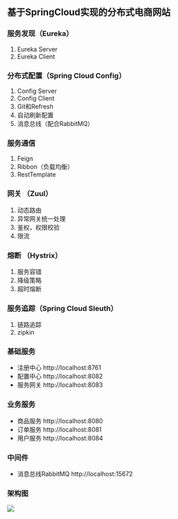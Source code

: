 ## 基于SpringCloud实现的分布式电商网站

### 服务发现（Eureka）
1. Eureka Server
2. Eureka Client
   
### 分布式配置（Spring Cloud Config）
1. Config Server
2. Config Client
3. Git和Refresh
4. 自动刷新配置
5. 消息总线（配合RabbitMQ）
   
### 服务通信
1. Feign
2. Ribbon（负载均衡）
3. RestTemplate
   
###  网关 （Zuul）
1. 动态路由
3. 异常网关统一处理
3. 鉴权，权限校验
4. 限流
   
### 熔断 （Hystrix）
1. 服务容错
2. 降级策略
3. 超时熔断

### 服务追踪（Spring Cloud Sleuth）
1. 链路追踪
2. zipkin



### 基础服务
- 注册中心 http://localhost:8761
- 配置中心 http://localhost:8082
- 服务网关 http://localhost:8083

### 业务服务
- 商品服务 http://localhost:8080
- 订单服务 http://localhost:8081
- 用户服务 http://localhost:8084

### 中间件
- 消息总线RabbitMQ  http://localhost:15672

### 架构图
![](https://github.com/zaiyunduan123/springcloud_shop/blob/master/image/image.png)
